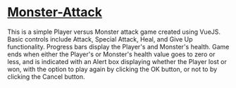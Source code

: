 # [Monster-Attack](https://digitalgnome.github.io/monster-attack/)

This is a simple Player versus Monster attack game created using VueJS.  Basic controls include Attack, Special Attack, Heal, and Give Up functionality.  Progress bars display the Player's and Monster's health.  Game ends when either the Player's or Monster's health value goes to zero or less, and is indicated with an Alert box displaying whether the Player lost or won, with the option to play again by clicking the OK button, or not to by clicking the Cancel button.